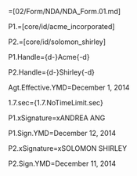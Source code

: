 =[02/Form/NDA/NDA_Form.01.md]

P1.=[core/id/acme_incorporated]

P2.=[core/id/solomon_shirley]

P1.Handle={d-}Acme{-d}

P2.Handle={d-}Shirley{-d}

Agt.Effective.YMD=December 1, 2014

1.7.sec={1.7.NoTimeLimit.sec}

P1.xSignature=xANDREA ANG

P1.Sign.YMD=December 12, 2014

P2.xSignature=xSOLOMON SHIRLEY

P2.Sign.YMD=December 11, 2014